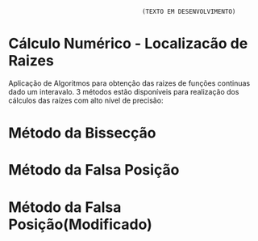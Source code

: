                                          (TEXTO EM DESENVOLVIMENTO)

# Cálculo Numérico - Localizacão de Raizes
  Aplicação de Algoritmos para obtenção das raizes de funções continuas dado um interavalo. 3 métodos estão disponíveis para realização dos cálculos das raízes com alto nível de precisão:

# Método da Bissecção

# Método da Falsa Posição

# Método da Falsa Posição(Modificado)

